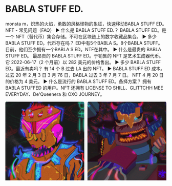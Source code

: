 # BABLA STUFF ED.

monsta m，炽热的火焰，勇敢的风格怪物的象征，快速移动BABLA STUFF ED。NFT - 常见问题（FAQ）
▶ 什么是 BABLA STUFF ED.？
BABLA STUFF ED。是一个 NFT（替代币）集合存储。不可在区块链上的数字收藏品集合。
▶ 多少BABLA STUFF ED。代币存在吗？
ED中有5个BABLA S。8个BABLA STUFF。目前，他们至少拥有一个BABLA S ED。NTF在其中。
▶ 什么是最贵的 BABLA STUFF ED。
最昂贵的 BABLA STUFF ED。于销售的 NFT 是艺术生成器代币。它 2022-06-17（2 个月前）以 282 美元的价格售出。
▶ 多少 BABLA STUFF ED。最近有卖吗？
有 14 个 B 过去 LA 出的 NFT。
▶ BABLA STUFF ED 成本。
过去 20 年 2 月 3 日 3 月 76 日，BABLA 过去 3 年 7 月 7 日。 NFT 4 月 20 日的价格为 4 美元。
▶ 什么是流行的 BABLA STUFF ED。备择方案？
拥有 BABLA STUFFED 的用户。NFT 还拥有 LICENSE TO SHILL、GLITTCHH MEE EVERYDAY、De'Queenera 和 OXO JOURNEY。

![nft](微信截图_20220825154710.png)
